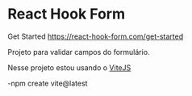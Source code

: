 # React Hook Form

Get Started https://react-hook-form.com/get-started

Projeto para validar campos do formulário. 

Nesse projeto estou usando o <a href="https://vitejs.dev/" href="_blank">ViteJS</a>

-npm create vite@latest


